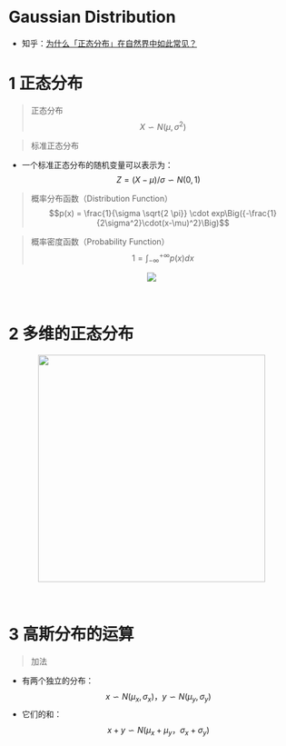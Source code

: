 &emsp;
# Gaussian Distribution
- 知乎：[为什么「正态分布」在自然界中如此常见？](https://www.zhihu.com/question/26854682/answer/213351790)


# 1 正态分布
>正态分布
$$X\backsim N(\mu, \sigma^2)$$

>标准正态分布
- 一个标准正态分布的随机变量可以表示为：
$$Z = (X - \mu) / \sigma \backsim N(0, 1)$$

>概率分布函数（Distribution Function）
$$p(x) = \frac{1}{\sigma \sqrt{2 \pi}} \cdot exp\Big({-\frac{1}{2\sigma^2}\cdot(x-\mu)^2}\Big)$$

>概率密度函数（Probability Function）
$$1 = \int^{+\infty}_{-\infty} p(x) dx$$



<div align=center>
    <image src='imgs/normalDist.png' >
</div>



&emsp;
# 2 多维的正态分布
<div align=center>
    <image src='imgs/normalDist2D.png' width=400>
</div>


&emsp;
# 3 高斯分布的运算

>加法
- 有两个独立的分布：
    $$x\backsim N(\mu_x, \sigma_x)，y\backsim N(\mu_y, \sigma_y)$$
- 它们的和：
    $$x+y \backsim N(\mu_x + \mu_y， \sigma_x + \sigma_y)$$

